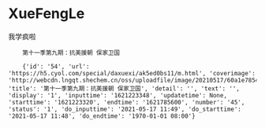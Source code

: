 # XueFengLe     

我学疯啦    

        第十一季第九期：抗美援朝 保家卫国     

        {'id': '54', 'url': 'https://h5.cyol.com/special/daxuexi/ak5ed0bs11/m.html', 'coverimage': 'http://webcdn.lngqt.shechem.cn/oss/uploadfile/image/20210517/60a1e785447c9.jpg', 'title': '第十一季第九期：抗美援朝 保家卫国', 'detail': '', 'text': '', 'display': '1', 'inputtime': '1621223348', 'updatetime': None, 'starttime': '1621223320', 'endtime': '1621785600', 'number': '45', 'status': '1', 'do_inputtime': '2021-05-17 11:49', 'do_starttime': '2021-05-17 11:48', 'do_endtime': '1970-01-01 08:00'}